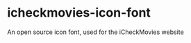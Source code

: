 icheckmovies-icon-font
======================

An open source icon font, used for the iCheckMovies website
